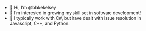 - 👋 Hi, I’m @blakekelsey
- 👀 I’m interested in growing my skill set in software development!
- 🌱 I typically work with C#, but have dealt with issue resolution in Javascript, C++, and Python.

